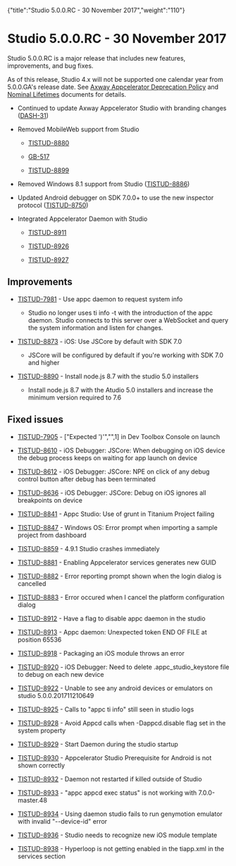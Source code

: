 {"title":"Studio 5.0.0.RC - 30 November 2017","weight":"110"} 

# Studio 5.0.0.RC - 30 November 2017

Studio 5.0.0.RC is a major release that includes new features, improvements, and bug fixes.

As of this release, Studio 4.x will not be supported one calendar year from 5.0.0.GA's release date. See [Axway Appcelerator Deprecation Policy](/docs/appc/AMPLIFY_Appcelerator_Services_Overview/Axway_Appcelerator_Deprecation_Policy/) and [Nominal Lifetimes](/docs/appc/AMPLIFY_Appcelerator_Services_Overview/Axway_Appcelerator_Product_Lifecycle/#NominalLifetimes) documents for details.

*   Continued to update Axway Appcelerator Studio with branding changes ([DASH-31](https://jira.appcelerator.org/browse/DASH-31))
    
*   Removed MobileWeb support from Studio
    
    *   [TISTUD-8880](https://jira.appcelerator.org/browse/TISTUD-8880)
        
    *   [GB-517](https://jira.appcelerator.org/browse/GB-517)
        
    *   [TISTUD-8899](https://jira.appcelerator.org/browse/TISTUD-8899)
        
*   Removed Windows 8.1 support from Studio ([TISTUD-8886](https://jira.appcelerator.org/browse/TISTUD-8886))
    
*   Updated Android debugger on SDK 7.0.0+ to use the new inspector protocol ([TISTUD-8750](https://jira.appcelerator.org/browse/TISTUD-8750))
    
*   Integrated Appcelerator Daemon with Studio
    
    *   [TISTUD-8911](https://jira.appcelerator.org/browse/TISTUD-8911)
        
    *   [TISTUD-8926](https://jira.appcelerator.org/browse/TISTUD-8926)
        
    *   [TISTUD-8927](https://jira.appcelerator.org/browse/TISTUD-8927)
        

## Improvements

*   [TISTUD-7981](https://jira.appcelerator.org/browse/TISTUD-7981) - Use appc daemon to request system info
    
    *   Studio no longer uses ti info -t <platform> with the introduction of the appc daemon. Studio connects to this server over a WebSocket and query the system information and listen for changes.
        
*   [TISTUD-8873](https://jira.appcelerator.org/browse/TISTUD-8873) - iOS: Use JSCore by default with SDK 7.0
    
    *   JSCore will be configured by default if you're working with SDK 7.0 and higher
        
*   [TISTUD-8890](https://jira.appcelerator.org/browse/TISTUD-8890) - Install node.js 8.7 with the studio 5.0 installers
    
    *   Install node.js 8.7 with the Atudio 5.0 installers and increase the minimum version required to 7.6
        

## Fixed issues

*   [TISTUD-7905](https://jira.appcelerator.org/browse/TISTUD-7905) - \["Expected ')'","",1\] in Dev Toolbox Console on launch
    
*   [TISTUD-8610](https://jira.appcelerator.org/browse/TISTUD-8610) - iOS Debugger: JSCore: When debugging on iOS device the debug process keeps on waiting for app launch on device
    
*   [TISTUD-8612](https://jira.appcelerator.org/browse/TISTUD-8612) - iOS Debugger: JSCore: NPE on click of any debug control button after debug has been terminated
    
*   [TISTUD-8636](https://jira.appcelerator.org/browse/TISTUD-8636) - iOS Debugger: JSCore: Debug on iOS ignores all breakpoints on device
    
*   [TISTUD-8841](https://jira.appcelerator.org/browse/TISTUD-8841) - Appc Studio: Use of grunt in Titanium Project failing
    
*   [TISTUD-8847](https://jira.appcelerator.org/browse/TISTUD-8847) - Windows OS: Error prompt when importing a sample project from dashboard
    
*   [TISTUD-8859](https://jira.appcelerator.org/browse/TISTUD-8859) - 4.9.1 Studio crashes immediately
    
*   [TISTUD-8881](https://jira.appcelerator.org/browse/TISTUD-8881) - Enabling Appcelerator services generates new GUID
    
*   [TISTUD-8882](https://jira.appcelerator.org/browse/TISTUD-8882) - Error reporting prompt shown when the login dialog is cancelled
    
*   [TISTUD-8883](https://jira.appcelerator.org/browse/TISTUD-8883) - Error occured when I cancel the platform configuration dialog
    
*   [TISTUD-8912](https://jira.appcelerator.org/browse/TISTUD-8912) - Have a flag to disable appc daemon in the studio
    
*   [TISTUD-8913](https://jira.appcelerator.org/browse/TISTUD-8913) - Appc daemon: Unexpected token END OF FILE at position 65536
    
*   [TISTUD-8918](https://jira.appcelerator.org/browse/TISTUD-8918) - Packaging an iOS module throws an error
    
*   [TISTUD-8920](https://jira.appcelerator.org/browse/TISTUD-8920) - iOS Debugger: Need to delete .appc\_studio\_keystore file to debug on each new device
    
*   [TISTUD-8922](https://jira.appcelerator.org/browse/TISTUD-8922) - Unable to see any android devices or emulators on studio 5.0.0.201711210649
    
*   [TISTUD-8925](https://jira.appcelerator.org/browse/TISTUD-8925) - Calls to "appc ti info" still seen in studio logs
    
*   [TISTUD-8928](https://jira.appcelerator.org/browse/TISTUD-8928) - Avoid Appcd calls when -Dappcd.disable flag set in the system property
    
*   [TISTUD-8929](https://jira.appcelerator.org/browse/TISTUD-8929) - Start Daemon during the studio startup
    
*   [TISTUD-8930](https://jira.appcelerator.org/browse/TISTUD-8930) - Appcelerator Studio Prerequisite for Android is not shown correctly
    
*   [TISTUD-8932](https://jira.appcelerator.org/browse/TISTUD-8932) - Daemon not restarted if killed outside of Studio
    
*   [TISTUD-8933](https://jira.appcelerator.org/browse/TISTUD-8933) - "appc appcd exec status" is not working with 7.0.0-master.48
    
*   [TISTUD-8934](https://jira.appcelerator.org/browse/TISTUD-8934) - Using daemon studio fails to run genymotion emulator with invalid "--device-id" error
    
*   [TISTUD-8936](https://jira.appcelerator.org/browse/TISTUD-8936) - Studio needs to recognize new iOS module template
    
*   [TISTUD-8938](https://jira.appcelerator.org/browse/TISTUD-8938) - Hyperloop is not getting enabled in the tiapp.xml in the services section